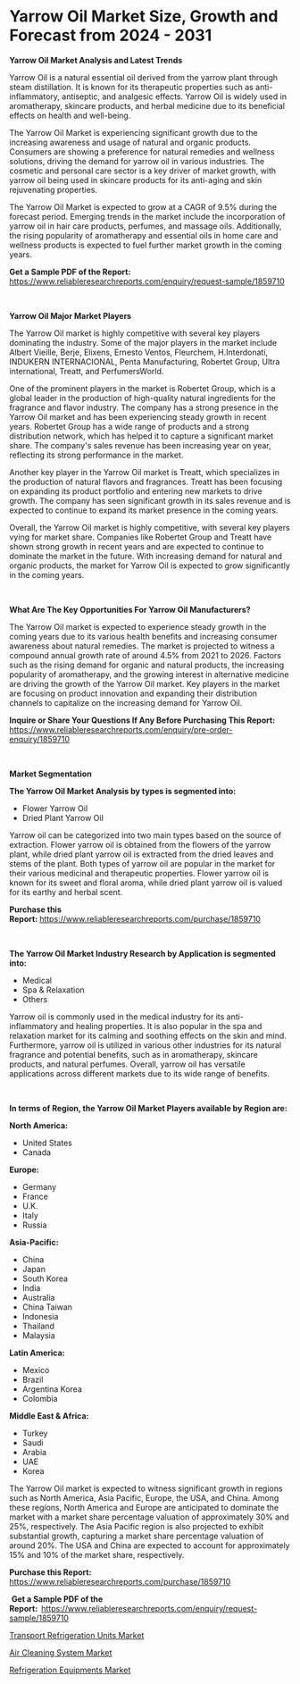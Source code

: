 <p><h1>Yarrow Oil Market Size, Growth and Forecast from 2024 - 2031</h1></p><p><strong>Yarrow Oil Market Analysis and Latest Trends</strong></p>
<p><p>Yarrow Oil is a natural essential oil derived from the yarrow plant through steam distillation. It is known for its therapeutic properties such as anti-inflammatory, antiseptic, and analgesic effects. Yarrow Oil is widely used in aromatherapy, skincare products, and herbal medicine due to its beneficial effects on health and well-being.</p><p>The Yarrow Oil Market is experiencing significant growth due to the increasing awareness and usage of natural and organic products. Consumers are showing a preference for natural remedies and wellness solutions, driving the demand for yarrow oil in various industries. The cosmetic and personal care sector is a key driver of market growth, with yarrow oil being used in skincare products for its anti-aging and skin rejuvenating properties.</p><p>The Yarrow Oil Market is expected to grow at a CAGR of 9.5% during the forecast period. Emerging trends in the market include the incorporation of yarrow oil in hair care products, perfumes, and massage oils. Additionally, the rising popularity of aromatherapy and essential oils in home care and wellness products is expected to fuel further market growth in the coming years.</p></p>
<p><strong>Get a Sample PDF of the Report:&nbsp;</strong> <a href="https://www.reliableresearchreports.com/enquiry/request-sample/1859710">https://www.reliableresearchreports.com/enquiry/request-sample/1859710</a></p>
<p>&nbsp;</p>
<p><strong>Yarrow Oil Major Market Players</strong></p>
<p><p>The Yarrow Oil market is highly competitive with several key players dominating the industry. Some of the major players in the market include Albert Vieille, Berje, Elixens, Ernesto Ventos, Fleurchem, H.Interdonati, INDUKERN INTERNACIONAL, Penta Manufacturing, Robertet Group, Ultra international, Treatt, and PerfumersWorld.</p><p>One of the prominent players in the market is Robertet Group, which is a global leader in the production of high-quality natural ingredients for the fragrance and flavor industry. The company has a strong presence in the Yarrow Oil market and has been experiencing steady growth in recent years. Robertet Group has a wide range of products and a strong distribution network, which has helped it to capture a significant market share. The company's sales revenue has been increasing year on year, reflecting its strong performance in the market.</p><p>Another key player in the Yarrow Oil market is Treatt, which specializes in the production of natural flavors and fragrances. Treatt has been focusing on expanding its product portfolio and entering new markets to drive growth. The company has seen significant growth in its sales revenue and is expected to continue to expand its market presence in the coming years.</p><p>Overall, the Yarrow Oil market is highly competitive, with several key players vying for market share. Companies like Robertet Group and Treatt have shown strong growth in recent years and are expected to continue to dominate the market in the future. With increasing demand for natural and organic products, the market for Yarrow Oil is expected to grow significantly in the coming years.</p></p>
<p>&nbsp;</p>
<p><strong>What Are The Key Opportunities For Yarrow Oil Manufacturers?</strong></p>
<p><p>The Yarrow Oil market is expected to experience steady growth in the coming years due to its various health benefits and increasing consumer awareness about natural remedies. The market is projected to witness a compound annual growth rate of around 4.5% from 2021 to 2026. Factors such as the rising demand for organic and natural products, the increasing popularity of aromatherapy, and the growing interest in alternative medicine are driving the growth of the Yarrow Oil market. Key players in the market are focusing on product innovation and expanding their distribution channels to capitalize on the increasing demand for Yarrow Oil.</p></p>
<p><strong>Inquire or Share Your Questions If Any Before Purchasing This Report:</strong> <a href="https://www.reliableresearchreports.com/enquiry/pre-order-enquiry/1859710">https://www.reliableresearchreports.com/enquiry/pre-order-enquiry/1859710</a></p>
<p>&nbsp;</p>
<p><strong>Market Segmentation</strong></p>
<p><strong>The Yarrow Oil Market Analysis by types is segmented into:</strong></p>
<p><ul><li>Flower Yarrow Oil</li><li>Dried Plant Yarrow Oil</li></ul></p>
<p><p>Yarrow oil can be categorized into two main types based on the source of extraction. Flower yarrow oil is obtained from the flowers of the yarrow plant, while dried plant yarrow oil is extracted from the dried leaves and stems of the plant. Both types of yarrow oil are popular in the market for their various medicinal and therapeutic properties. Flower yarrow oil is known for its sweet and floral aroma, while dried plant yarrow oil is valued for its earthy and herbal scent.</p></p>
<p><strong>Purchase this Report:&nbsp;</strong><a href="https://www.reliableresearchreports.com/purchase/1859710">https://www.reliableresearchreports.com/purchase/1859710</a></p>
<p>&nbsp;</p>
<p><strong>The Yarrow Oil Market Industry Research by Application is segmented into:</strong></p>
<p><ul><li>Medical</li><li>Spa & Relaxation</li><li>Others</li></ul></p>
<p><p>Yarrow oil is commonly used in the medical industry for its anti-inflammatory and healing properties. It is also popular in the spa and relaxation market for its calming and soothing effects on the skin and mind. Furthermore, yarrow oil is utilized in various other industries for its natural fragrance and potential benefits, such as in aromatherapy, skincare products, and natural perfumes. Overall, yarrow oil has versatile applications across different markets due to its wide range of benefits.</p></p>
<p>&nbsp;</p>
<p><strong>In terms of Region, the Yarrow Oil Market Players available by Region are:</strong></p>
<p>
    <p> <strong> North America: </strong>
        <ul>
            <li>United States</li>
            <li>Canada</li>
        </ul>
        </p> 
    <p> <strong> Europe: </strong>
        <ul>
            <li>Germany</li>
            <li>France</li>
            <li>U.K.</li>
            <li>Italy</li>
            <li>Russia</li>
        </ul>
        </p> 
    <p> <strong> Asia-Pacific: </strong>
        <ul>
            <li>China</li>
            <li>Japan</li>
            <li>South Korea</li>
            <li>India</li>
            <li>Australia</li>
            <li>China Taiwan</li>
            <li>Indonesia</li>
            <li>Thailand</li>
            <li>Malaysia</li>
        </ul>
        </p> 
    <p> <strong> Latin America: </strong>
        <ul>
            <li>Mexico</li>
            <li>Brazil</li>
            <li>Argentina Korea</li>
            <li>Colombia</li>
        </ul>
        </p> 
    <p> <strong> Middle East & Africa: </strong>
        <ul>
            <li>Turkey</li>
            <li>Saudi</li>
            <li>Arabia</li>
            <li>UAE</li>
            <li>Korea</li>
        </ul>
    </p>
    </p>
<p><p>The Yarrow Oil market is expected to witness significant growth in regions such as North America, Asia Pacific, Europe, the USA, and China. Among these regions, North America and Europe are anticipated to dominate the market with a market share percentage valuation of approximately 30% and 25%, respectively. The Asia Pacific region is also projected to exhibit substantial growth, capturing a market share percentage valuation of around 20%. The USA and China are expected to account for approximately 15% and 10% of the market share, respectively.</p></p>
<p><strong>Purchase this Report: </strong><a href="https://www.reliableresearchreports.com/purchase/1859710">https://www.reliableresearchreports.com/purchase/1859710</a></p>
<p>&nbsp;<strong>Get a Sample PDF of the Report:&nbsp;&nbsp;</strong><a href="https://www.reliableresearchreports.com/enquiry/request-sample/1859710">https://www.reliableresearchreports.com/enquiry/request-sample/1859710</a></p>
<p><strong></strong></p>
<p><p><a href="https://view.publitas.com/reportprime-1/transport-refrigeration-units-market-research-report-the-key-to-successful-business-strategy-forecasted-for-period-from-2023-2030/">Transport Refrigeration Units Market</a></p><p><a href="https://view.publitas.com/reportprime-1/air-cleaning-system-market-size-market-share-and-global-market-analysis-report-2023-2030/">Air Cleaning System Market</a></p><p><a href="https://view.publitas.com/reportprime-1/refrigeration-equipments-market-size-furnishes-valuable-information-encompassing-market-share-market-trends-and-projections-spanning-from-2023-to-2030/">Refrigeration Equipments Market</a></p></p>